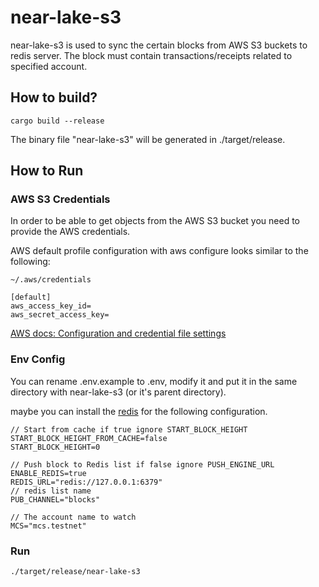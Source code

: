 # near-lake-s3
near-lake-s3 is used to sync the certain blocks from AWS S3 buckets to redis server. The block must contain transactions/receipts related to specified account.

## How to build?

```shell
cargo build --release
```

The binary file "near-lake-s3" will be generated in ./target/release.

## How to Run

### AWS S3 Credentials

In order to be able to get objects from the AWS S3 bucket you need to provide the AWS credentials.

AWS default profile configuration with aws configure looks similar to the following:

`~/.aws/credentials`
```
[default]
aws_access_key_id=
aws_secret_access_key=
```

[AWS docs: Configuration and credential file settings](https://docs.aws.amazon.com/cli/latest/userguide/cli-configure-files.html)

### Env Config

You can rename .env.example to .env, modify it and put it in the same directory with near-lake-s3 (or it's parent directory).

maybe you can install the [redis](https://redis.io/docs/getting-started/installation/) for the following configuration.

```
// Start from cache if true ignore START_BLOCK_HEIGHT
START_BLOCK_HEIGHT_FROM_CACHE=false
START_BLOCK_HEIGHT=0

// Push block to Redis list if false ignore PUSH_ENGINE_URL
ENABLE_REDIS=true
REDIS_URL="redis://127.0.0.1:6379"
// redis list name
PUB_CHANNEL="blocks"

// The account name to watch
MCS="mcs.testnet"
```


### Run
```shell
./target/release/near-lake-s3
```